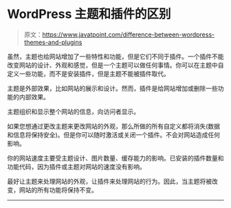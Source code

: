 # WordPress 主题和插件的区别

> 原文：<https://www.javatpoint.com/difference-between-wordpress-themes-and-plugins>

虽然，主题也给网站增加了一些特性和功能，但是它们不同于插件。一个插件不能改变网站的设计、外观和感觉，但是一个主题可以做任何事情。你可以在主题中自定义一些功能，而不是安装插件，但是主题不能被插件取代。

主题是外部效果，比如网站的展示和设计。然而，插件是给网站增加或删除一些功能的内部效果。

主题组织和显示整个网站的信息，向访问者显示。

如果您想通过更改主题来更改网站的外观，那么所做的所有自定义都将消失(数据和信息将保持安全)。但是你可以随时激活或关闭一个插件。不会对网站造成任何影响。

你的网站速度主要受主题设计、图片数量、缓存能力的影响。已安装的插件数量和功能代码，因为插件或主题对网站的速度没有影响。

最好让主题来处理网站的外观，让插件来处理网站的行为。因此，当主题将被改变，网站的所有功能将保持不变。

* * *